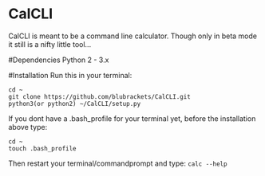 # CalCLI
CalCLI is meant to be a command line calculator. Though only in beta mode it still is a nifty little tool...

#Dependencies
Python 2 - 3.x

#Installation
Run this in your terminal:
```
cd ~
git clone https://github.com/blubrackets/CalCLI.git
python3(or python2) ~/CalCLI/setup.py
```

If you dont have a .bash_profile for your terminal yet, before the installation above type:
```
cd ~
touch .bash_profile
```

Then restart your terminal/commandprompt and type:
`calc --help`
